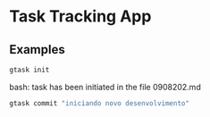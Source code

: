 # Task Tracking App



## Examples

``` bash
gtask init
```

bash: task has been initiated in the file 0908202.md

``` bash
gtask commit "iniciando novo desenvolvimento"
```
